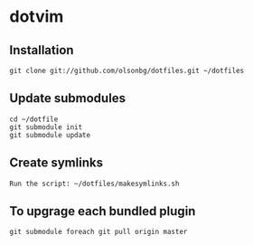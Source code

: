 dotvim
=====


## Installation

```
git clone git://github.com/olsonbg/dotfiles.git ~/dotfiles
```

## Update submodules

```
cd ~/dotfile
git submodule init
git submodule update
```

## Create symlinks

```
Run the script: ~/dotfiles/makesymlinks.sh
```

## To upgrage each bundled plugin

```
git submodule foreach git pull origin master
```
